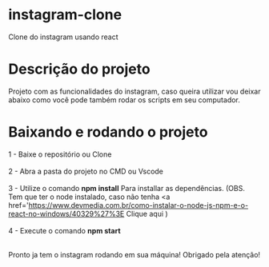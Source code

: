 # instagram-clone
Clone do instagram usando react
# Descrição do projeto
Projeto com as funcionalidades do instagram, caso queira utilizar vou deixar abaixo como você pode também rodar os scripts em seu computador.
# Baixando e rodando o projeto 
1 - Baixe o repositório ou Clone <br><br>
2 - Abra a pasta do projeto no CMD ou Vscode <br><br>
3 - Utilize o comando <b>npm install</b> Para installar as dependências. (OBS. Tem que ter o node instalado, caso não tenha <a href='https://www.devmedia.com.br/como-instalar-o-node-js-npm-e-o-react-no-windows/40329%27%3E Clique aqui </a>)<br><br>
4 - Execute o comando <b>npm start</b><br><br>

Pronto ja tem o instagram rodando em sua máquina! Obrigado pela atenção!
